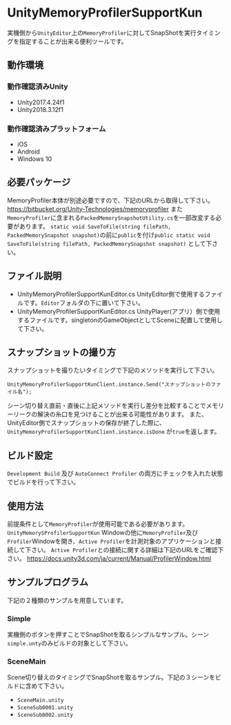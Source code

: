 # UnityMemoryProfilerSupportKun
実機側から`UnityEditor`上の`MemoryProfiler`に対してSnapShotを実行タイミングを指定することが出来る便利ツールです。
## 動作環境
### 動作確認済みUnity
- Unity2017.4.24f1
- Unity2018.3.12f1
### 動作確認済みプラットフォーム
- iOS
- Android
- Windows 10
## 必要パッケージ
MemoryProfiler本体が別途必要ですので、下記のURLから取得して下さい。
https://bitbucket.org/Unity-Technologies/memoryprofiler
また`MemoryProfiler`に含まれる`PackedMemorySnapshotUtility.cs`を一部改変する必要があります。
`static void SaveToFile(string filePath, PackedMemorySnapshot snapshot)`の前に`public`を付け`public static void SaveToFile(string filePath, PackedMemorySnapshot snapshot)` として下さい。
## ファイル説明
- UnityMemoryProfilerSupportKunEditor.cs
UnityEditor側で使用するファイルです。`Editor`フォルダの下に置いて下さい。
- UnityMemoryProfilerSupportKunEditor.cs
UnityPlayer(アプリ）側で使用するファイルです。singletonのGameObjectとしてSceneに配置して使用して下さい。
## スナップショットの撮り方
スナップショットを撮りたいタイミングで下記のメソッドを実行して下さい。
```
UnityMemoryProfilerSupportKunClient.instance.Send("スナップショットのファイル名");
```
シーン切り替え直前・直後に上記メソッドを実行し差分を比較することでメモリーリークの解決の糸口を見つけることが出来る可能性があります。
また、UnityEditor側でスナップショットの保存が終了した際に、`UnityMemoryProfilerSupportKunClient.instance.isDone` が`true`を返します。

## ビルド設定
`Development Build` 及び `AutoConnect Profiler` の両方にチェックを入れた状態でビルドを行って下さい。
## 使用方法
前提条件として`MemoryProfiler`が使用可能である必要があります。
`UnityMemorySProfilerSupportKun` Windowの他に`MemoryProfiler`及び`Profiler`Windowを開き、`Active Profiler`を計測対象のアプリケーションと接続して下さい。
`Active Profiler`との接続に関する詳細は下記のURLをご確認下さい。
https://docs.unity3d.com/ja/current/Manual/ProfilerWindow.html

## サンプルプログラム
下記の２種類のサンプルを用意しています。
### Simple
実機側のボタンを押すことでSnapShotを取るシンプルなサンプル。シーン`simple.unty`のみビルドの対象として下さい。
### SceneMain
Scene切り替えのタイミングでSnapShotを取るサンプル。下記の３シーンをビルドに含めて下さい。
- `SceneMain.unity`
- `SceneSub0001.unity`
- `SceneSub0002.unity`
